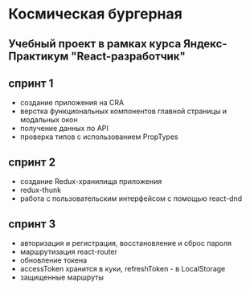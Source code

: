 # Космическая бургерная

Учебный проект в рамках курса Яндекс-Практикум "React-разработчик"
------------------------------------------------

## спринт 1
  * создание приложения на CRA
  * верстка функциональных компонентов главной страницы и модальных окон
  * получение данных по API
  * проверка типов с использованием PropTypes
  
## спринт 2
  * создание Redux-хранилища приложения
  * redux-thunk
  * работа с пользовательским интерфейсом с помощью react-dnd

## спринт 3
  * авторизация и регистрация, восстановление и сброс пароля
  * маршрутизация react-router
  * обновление токена
  * accessToken хранится в куки, refreshToken - в LocalStorage
  * защищенные маршруты